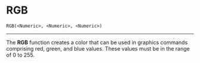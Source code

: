 # RGB
```
RGB(<Numeric>, <Numeric>, <Numeric>)
```
---

The **RGB** function creates a color that can be used in graphics commands
comprising red, green, and blue values. These values must be in the range of 0 to 255.